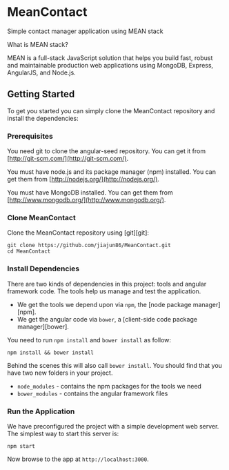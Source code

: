 MeanContact
===========

Simple contact manager application using MEAN stack

What is MEAN stack?

MEAN is a full-stack JavaScript solution that helps you build fast, robust and maintainable production web applications using MongoDB, Express, AngularJS, and Node.js.


## Getting Started

To get you started you can simply clone the MeanContact repository and install the dependencies:

### Prerequisites

You need git to clone the angular-seed repository. You can get it from
[http://git-scm.com/](http://git-scm.com/).

You must have node.js and its package manager (npm) installed. You can get them from [http://nodejs.org/](http://nodejs.org/).

You must have MongoDB installed. You can get them from [http://www.mongodb.org/](http://www.mongodb.org/).

### Clone MeanContact

Clone the MeanContact repository using [git][git]:

```
git clone https://github.com/jiajun86/MeanContact.git
cd MeanContact
```

### Install Dependencies

There are two kinds of dependencies in this project: tools and angular framework code. The tools help us manage and test the application.

* We get the tools we depend upon via `npm`, the [node package manager][npm].
* We get the angular code via `bower`, a [client-side code package manager][bower].

You need to run `npm install` and `bower install` as follow:

```
npm install && bower install
```

Behind the scenes this will also call `bower install`.  You should find that you have two new
folders in your project.

* `node_modules` - contains the npm packages for the tools we need
* `bower_modules` - contains the angular framework files

### Run the Application

We have preconfigured the project with a simple development web server.  The simplest way to start
this server is:

```
npm start
```

Now browse to the app at `http://localhost:3000`.
